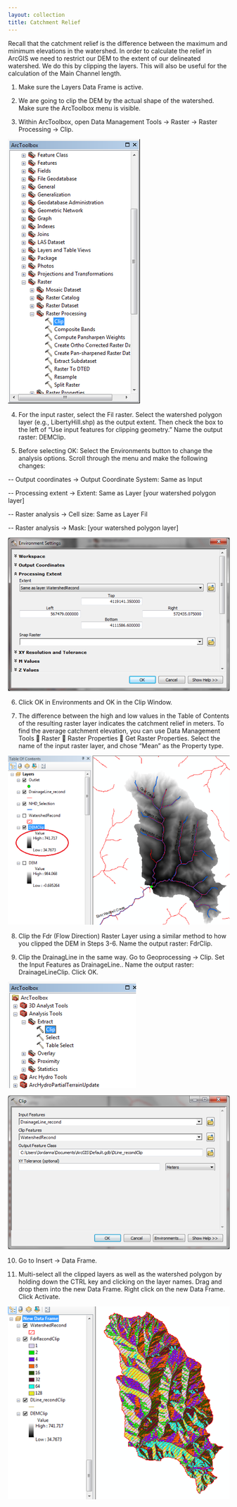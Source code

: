 ```yaml
---
layout: collection
title: Catchment Relief
---
```


Recall that the catchment relief is the difference between the maximum and minimum elevations in the watershed. In order to calculate the relief in ArcGIS we need to restrict our DEM to the extent of our delineated watershed. We do this by clipping the layers. This will also be useful for the calculation of the Main Channel length.

1)	Make sure the Layers Data Frame is active. 

2)	We are going to clip the DEM by the actual shape of the watershed. Make sure the ArcToolbox menu is visible. 

3)	Within ArcToolbox, open Data Management Tools &#8594; Raster &#8594; Raster Processing &#8594; Clip. 

<a href="/pictures/Relief0.png"><img src="/pictures/Relief0.png"></a>

4)	For the input raster, select the Fil raster. Select the watershed polygon layer (e.g., LibertyHill.shp) as the output extent. Then check the box to the left of “Use input features for clipping geometry.” Name the output raster:  DEMClip.
 
5)	Before selecting OK: Select the Environments button to change the analysis options. Scroll through the menu and make the following changes:

-- Output coordinates &#8594; Output Coordinate System: Same as Input

-- Processing extent &#8594; Extent: Same as Layer [your watershed polygon layer]

-- Raster analysis &#8594; Cell size: Same as Layer Fil

-- Raster analysis &#8594; Mask: [your watershed polygon layer]

<a href="/pictures/Relief1.png"><img src="/pictures/Relief1.png"></a>

6)	Click OK in Environments and OK in the Clip Window.

7)	The difference between the high and low values in the Table of Contents of the resulting raster layer indicates the catchment relief in meters. To find the average catchment elevation, you can use Data Management Tools  Raster  Raster Properties  Get Raster Properties. Select the name of the input raster layer, and chose “Mean” as the Property type.
 
<a href="/pictures/Relief2.png"><img src="/pictures/Relief2.png"></a>

8)	Clip the Fdr (Flow Direction) Raster Layer using a similar method to how you clipped the DEM in Steps 3-6. Name the output raster: FdrClip.

9)	Clip the DrainagLine in the same way. Go to Geoprocessing &#8594; Clip. Set the Input Features as DrainageLine.. Name the output raster: DrainageLineClip. Click OK.

<a href="/pictures/Relief3.png"><img src="/pictures/Relief3.png"></a>

<a href="/pictures/Relief4.png"><img src="/pictures/Relief4.png"></a>

10)	Go to Insert &#8594; Data Frame. 

11)	Multi-select all the clipped layers as well as the watershed polygon by holding down the CTRL key and clicking on the layer names. Drag and drop them into the new Data Frame.  Right click on the new Data Frame. Click Activate. 

<a href="/pictures/Relief4.png"><img src="/pictures/Relief5.png"></a>
